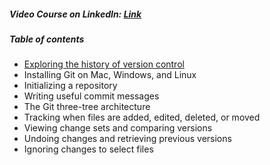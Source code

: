 ##### Video Course on LinkedIn: [Link](https://www.linkedin.com/learning/git-essential-training-the-basics/use-git-version-control-software-to-manage-project-code)

##### Table of contents
   - [Exploring the history of version control](https://github.com/ShumzZ/LearningNotes/blob/master/Git/GET-01.MD#intro)
   - Installing Git on Mac, Windows, and Linux
   - Initializing a repository
   - Writing useful commit messages
   - The Git three-tree architecture
   - Tracking when files are added, edited, deleted, or moved
   - Viewing change sets and comparing versions
   - Undoing changes and retrieving previous versions
   - Ignoring changes to select files
